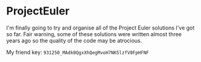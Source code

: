 # ProjectEuler

I'm finally going to try and organise all of the Project Euler solutions I've got so far. Fair warning, some of these solutions were written almost three years ago so the quality of the code may be atrocious.

My friend key: `931250_MAdk0QgxXhQegMvoH7NK5lzfV0FpHFNF`